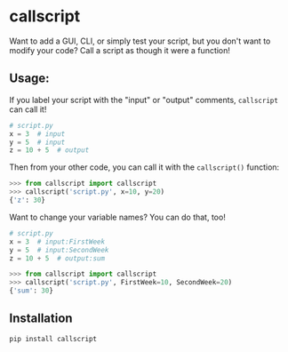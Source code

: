 # callscript

Want to add a GUI, CLI, or simply test your script, but you don't want to modify your code?  Call a script as though it were a function!  

## Usage:

If you label your script with the "input" or "output" comments, `callscript` can call it!


```python
# script.py
x = 3  # input
y = 5  # input
z = 10 + 5  # output
```

Then from your other code, you can call it with the `callscript()` function:

```python
>>> from callscript import callscript
>>> callscript('script.py', x=10, y=20)
{'z': 30}
```

Want to change your variable names? You can do that, too!

```python
# script.py
x = 3  # input:FirstWeek
y = 5  # input:SecondWeek
z = 10 + 5  # output:sum
```

```python
>>> from callscript import callscript
>>> callscript('script.py', FirstWeek=10, SecondWeek=20)
{'sum': 30}
```


## Installation

`pip install callscript`



